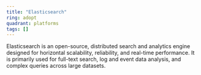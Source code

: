 ```yaml
---
title: "Elasticsearch"
ring: adopt
quadrant: platforms
tags: []
---
```


Elasticsearch is an open-source, distributed search and analytics engine designed for horizontal scalability,
reliability, and real-time performance. It is primarily used for full-text search, log and event data analysis, and
complex queries across large datasets. 
